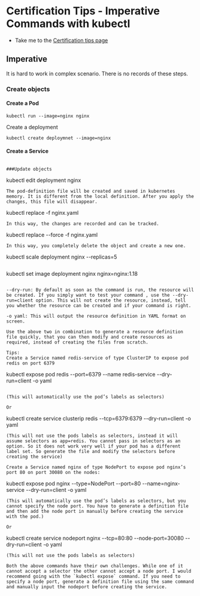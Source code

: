 # Certification Tips - Imperative Commands with kubectl
  - Take me to the [Certification tips page](https://kodekloud.com/topic/certification-tips-imperative-commands-with-kubectl/)

## Imperative
It is hard to work in complex scenario.
There is no records of these steps.

### Create objects
#### Create a Pod
```
kubectl run --image=nginx nginx
```

Create a deployment
```
kubectl create deploymnet --image=nginx
```

#### Create a Service
``` kubectl expose deployment nginx --port 80

###Update objects

```
kubectl edit deployment nginx
```
The pod-definition file will be created and saved in kubernetes memory. It is different from the local definition. After you apply the changes, this file will disappear.

```
kubectl replace -f nginx.yaml
```
In this way, the changes are recorded and can be tracked.

```
kubectl replace --force -f nginx.yaml
```
In this way, you completely delete the object and create a new one.

```
kubectl scale deployment nginx --replicas=5
```
```
kubectl set image deployment nginx nginx=nginx:1.18
```

--dry-run: By default as soon as the command is run, the resource will be created. If you simply want to test your command , use the --dry-run=client option. This will not create the resource, instead, tell you whether the resource can be created and if your command is right.

-o yaml: This will output the resource definition in YAML format on screen.

Use the above two in combination to generate a resource definition file quickly, that you can then modify and create resources as required, instead of creating the files from scratch.

Tips:
Create a Service named redis-service of type ClusterIP to expose pod redis on port 6379

```
kubectl expose pod redis --port=6379 --name redis-service --dry-run=client -o yaml
```

(This will automatically use the pod’s labels as selectors)

Or
```
kubectl create service clusterip redis --tcp=6379:6379 --dry-run=client -o yaml 
```
(This will not use the pods labels as selectors, instead it will assume selectors as app=redis. You cannot pass in selectors as an option. So it does not work very well if your pod has a different label set. So generate the file and modify the selectors before creating the service)

Create a Service named nginx of type NodePort to expose pod nginx’s port 80 on port 30080 on the nodes:

```
kubectl expose pod nginx --type=NodePort --port=80 --name=nginx-service --dry-run=client -o yaml
```
(This will automatically use the pod’s labels as selectors, but you cannot specify the node port. You have to generate a definition file and then add the node port in manually before creating the service with the pod.)

Or

```
kubectl create service nodeport nginx --tcp=80:80 --node-port=30080 --dry-run=client -o yaml
```
(This will not use the pods labels as selectors)

Both the above commands have their own challenges. While one of it cannot accept a selector the other cannot accept a node port. I would recommend going with the `kubectl expose` command. If you need to specify a node port, generate a definition file using the same command and manually input the nodeport before creating the service.

